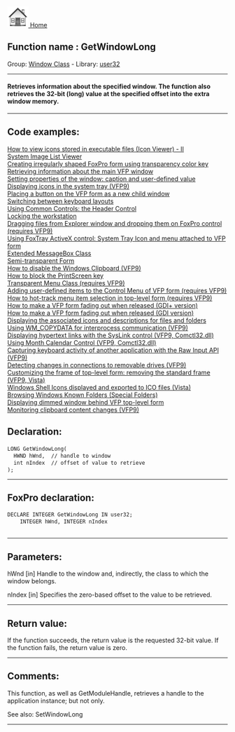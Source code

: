 [<img src="../../images/home.png"> Home ](https://github.com/VFPX/Win32API)  

## Function name : GetWindowLong
Group: [Window Class](../../functions_group.md#Window_Class)  -  Library: [user32](../../../libraries.md#user32)  
***  


#### Retrieves information about the specified window. The function also retrieves the 32-bit (long) value at the specified offset into the extra window memory.
***  


## Code examples:
[How to view icons stored in executable files (Icon Viewer) - II](../../samples/sample_019.md)  
[System Image List Viewer](../../samples/sample_021.md)  
[Creating irregularly shaped FoxPro form using transparency color key](../../samples/sample_033.md)  
[Retrieving information about the main VFP window](../../samples/sample_111.md)  
[Setting properties of the window: caption and user-defined value](../../samples/sample_182.md)  
[Displaying icons in the system tray (VFP9)](../../samples/sample_235.md)  
[Placing a button on the VFP form as a new child window](../../samples/sample_274.md)  
[Switching between keyboard layouts](../../samples/sample_275.md)  
[Using Common Controls: the Header Control](../../samples/sample_298.md)  
[Locking the workstation](../../samples/sample_300.md)  
[Dragging files from Explorer window and dropping them on FoxPro control (requires VFP9)](../../samples/sample_323.md)  
[Using FoxTray ActiveX control: System Tray Icon and menu attached to VFP form](../../samples/sample_336.md)  
[Extended MessageBox Class](../../samples/sample_418.md)  
[Semi-transparent Form](../../samples/sample_453.md)  
[How to disable the Windows Clipboard (VFP9)](../../samples/sample_488.md)  
[How to block the PrintScreen key](../../samples/sample_489.md)  
[Transparent Menu Class (requires VFP9)](../../samples/sample_496.md)  
[Adding user-defined items to the Control Menu of VFP form (requires VFP9)](../../samples/sample_512.md)  
[How to hot-track menu item selection in top-level form (requires VFP9)](../../samples/sample_521.md)  
[How to make a VFP form fading out when released (GDI+ version)](../../samples/sample_527.md)  
[How to make a VFP form fading out when released (GDI version)](../../samples/sample_528.md)  
[Displaying the associated icons and descriptions for files and folders](../../samples/sample_530.md)  
[Using WM_COPYDATA for interprocess communication (VFP9)](../../samples/sample_536.md)  
[Displaying hypertext links with the SysLink control (VFP9, Comctl32.dll)](../../samples/sample_559.md)  
[Using Month Calendar Control (VFP9, Comctl32.dll)](../../samples/sample_560.md)  
[Capturing keyboard activity of another application with the Raw Input API (VFP9)](../../samples/sample_572.md)  
[Detecting changes in connections to removable drives (VFP9)](../../samples/sample_573.md)  
[Customizing the frame of top-level form: removing the standard frame (VFP9, Vista)](../../samples/sample_574.md)  
[Windows Shell Icons displayed and exported to ICO files (Vista)](../../samples/sample_575.md)  
[Browsing Windows Known Folders (Special Folders)](../../samples/sample_576.md)  
[Displaying dimmed window behind VFP top-level form](../../samples/sample_578.md)  
[Monitoring clipboard content changes (VFP9)](../../samples/sample_601.md)  

## Declaration:
```foxpro  
LONG GetWindowLong(
  HWND hWnd,  // handle to window
  int nIndex  // offset of value to retrieve
);  
```  
***  


## FoxPro declaration:
```foxpro  
DECLARE INTEGER GetWindowLong IN user32;
	INTEGER hWnd, INTEGER nIndex
  
```  
***  


## Parameters:
hWnd 
[in] Handle to the window and, indirectly, the class to which the window belongs. 

nIndex 
[in] Specifies the zero-based offset to the value to be retrieved. 

  
***  


## Return value:
If the function succeeds, the return value is the requested 32-bit value.
If the function fails, the return value is zero. 
  
***  


## Comments:
This function, as well as GetModuleHandle, retrieves a handle to the application instance; but not only.  
  
See also: SetWindowLong   
  
***  

